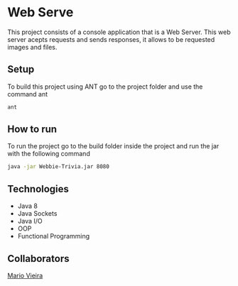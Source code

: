 # Web Serve
This project consists of a console application that is a Web Server. This web server acepts requests and sends responses, it allows to be requested images
and files.

## Setup
To build this project using ANT go to the project folder and use the command ant
```bash
ant
```
## How to run
To run the project go to the build folder inside the project and run the jar with the following command
```bash
java -jar Webbie-Trivia.jar 8080
```
  
## Technologies
+ Java 8
+ Java Sockets
+ Java I/O
+ OOP
+ Functional Programming
    
## Collaborators
[Mario Vieira](https://github.com/MarioWork)
